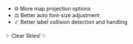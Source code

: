 
<!-- Here are some planned features coming soon to Starplot: -->

- 🌐 More map projection options
- ⚖️ Better auto font-size adjustment
- ☄️ Better label collision detection and handling

✨ Clear Skies! ✨
